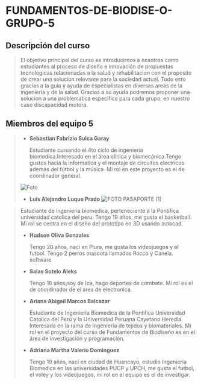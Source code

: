 
# FUNDAMENTOS-DE-BIODISE-O-GRUPO-5

## Descripción del curso 

>El objetivo principal del curso es introducirnos a nosotros como estudiantes al proceso de diseño e innovación de propuestas tecnologicas relacionadas a la salud y rehabilitacion con el proposito de crear una solucion relevante para la sociedad actual. Todo esto gracias a la guia y ayuda de especialistas en diversas areas de la ingenieria y de la salud. Gracias a su ayuda podremos proponer una solucion a una problematica especifica para cada grupo, en nuestro caso discapacidad motora.

## Miembros del equipo 5
> * **Sebastian Fabrizio Sulca Garay**
>
>   Estudiante cursando el 4to ciclo de ingenieria biomedica.Interesado en el área clínica y biomecánica.Tengo gustos hacia la informatica y el montaje de circuitos electricos además del fútbol y la música. Mi rol en este proyecto es el de coordinador general.
>
>  ![Foto](https://photos.app.goo.gl/gMopGJCrPrgEg3dd7)
> * **Luis Alejandro Luque Prado**
>   ![FOTO PASAPORTE (1)](https://github.com/Sebastian211104/FUNDAMENTOS-DE-BIODISE-O-GRUPO-5/assets/164528857/7b0bc8e1-702c-420f-9fda-6f73ad403b47)

>   Estudiante de ingenieria biomedica, perteneciente a la Pontifica universidad catolica del peru. Tengo 19 años, me gusta el basketball. Mi rol se centra en el diseño del prototipo en 3D usando autocad.
>
> * **Hudson Oliva Gonzales**
>   
>   Tengo 20 años, naci en Piura, me gusta los videojuegos y el futbol. Tengo 2 perros mascota llamados Rocco y Canela.
>   software
> * **Salas Sotelo Aleks**
> 
>   Tengo 18 años,soy de Ica, hago deportes de combate. Mi rol es el de coordinador de el area de electronica.
> * **Ariana Abigail Marcos Balcazar**
>   
>   Estudiante de Ingenieria
Biomedica de la Pontifica Universidad Catolica del
Perú y la Universidad
Peruana Cayetano Heredia. Interesada en la rama de Ingeniería de tejidos y biomateriales. Mi rol en el proyecto del curso de Fundamentos de Biodiseño es en el área de investigación y programación.
> * **Adriana Martha Valerio Dominguez**
>
>   Tengo 19 años, nací en ciudad de Huancayo, estudio Ingenieria Biomedica en las universidades PUCP y UPCH, me gusta el futbol, el voley y los videojuegos, mi rol en el equipo es el de investigar.
